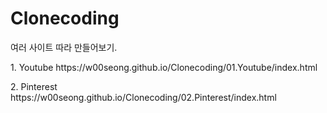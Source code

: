 # Clonecoding

<p>여러 사이트 따라 만들어보기.</p>
<p>1. Youtube https://w00seong.github.io/Clonecoding/01.Youtube/index.html</p>
<p>2. Pinterest https://w00seong.github.io/Clonecoding/02.Pinterest/index.html</p>
